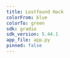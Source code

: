 ```yaml
---
title: Lostfound Hack
colorFrom: blue
colorTo: green
sdk: gradio
sdk_version: 5.44.1
app_file: app.py
pinned: false
---
```

